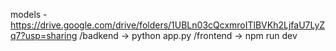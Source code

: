 models - https://drive.google.com/drive/folders/1UBLn03cQcxmroITlBVKh2LjfaU7LyZq7?usp=sharing
/badkend -> python app.py
/frontend -> npm run dev
